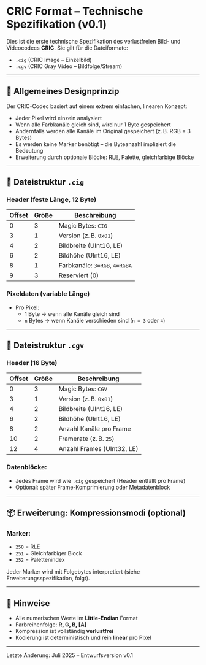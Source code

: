 # CRIC Format – Technische Spezifikation (v0.1)

Dies ist die erste technische Spezifikation des verlustfreien Bild- und Videocodecs **CRIC**. Sie gilt für die Dateiformate:

- `.cig` (CRIC Image – Einzelbild)
- `.cgv` (CRIC Gray Video – Bildfolge/Stream)

---

## 🔧 Allgemeines Designprinzip
Der CRIC-Codec basiert auf einem extrem einfachen, linearen Konzept:
- Jeder Pixel wird einzeln analysiert
- Wenn alle Farbkanäle gleich sind, wird nur 1 Byte gespeichert
- Andernfalls werden alle Kanäle im Original gespeichert (z. B. RGB = 3 Bytes)
- Es werden keine Marker benötigt – die Byteanzahl impliziert die Bedeutung
- Erweiterung durch optionale Blöcke: RLE, Palette, gleichfarbige Blöcke

---

## 📄 Dateistruktur `.cig`

### Header (feste Länge, 12 Byte)
| Offset | Größe | Beschreibung                  |
|--------|-------|-------------------------------|
| 0      | 3     | Magic Bytes: `CIG`            |
| 3      | 1     | Version (z. B. `0x01`)        |
| 4      | 2     | Bildbreite (UInt16, LE)       |
| 6      | 2     | Bildhöhe (UInt16, LE)         |
| 8      | 1     | Farbkanäle: `3=RGB`, `4=RGBA` |
| 9      | 3     | Reserviert (0)                |

### Pixeldaten (variable Länge)
- Pro Pixel:
  - 1 Byte → wenn alle Kanäle gleich sind
  - `n` Bytes → wenn Kanäle verschieden sind (`n = 3` oder `4`)

---

## 📄 Dateistruktur `.cgv`

### Header (16 Byte)
| Offset | Größe | Beschreibung                  |
|--------|-------|-------------------------------|
| 0      | 3     | Magic Bytes: `CGV`            |
| 3      | 1     | Version (z. B. `0x01`)        |
| 4      | 2     | Bildbreite (UInt16, LE)       |
| 6      | 2     | Bildhöhe (UInt16, LE)         |
| 8      | 2     | Anzahl Kanäle pro Frame       |
| 10     | 2     | Framerate (z. B. `25`)        |
| 12     | 4     | Anzahl Frames (UInt32, LE)    |

### Datenblöcke:
- Jedes Frame wird wie `.cig` gespeichert (Header entfällt pro Frame)
- Optional: später Frame-Komprimierung oder Metadatenblock

---

## 📦 Erweiterung: Kompressionsmodi (optional)

### Marker:
- `250` = RLE
- `251` = Gleichfarbiger Block
- `252` = Palettenindex

Jeder Marker wird mit Folgebytes interpretiert (siehe Erweiterungsspezifikation, folgt).

---

## 📝 Hinweise
- Alle numerischen Werte im **Little-Endian** Format
- Farbreihenfolge: **R, G, B, [A]**
- Kompression ist vollständig **verlustfrei**
- Kodierung ist deterministisch und rein **linear** pro Pixel

---

Letzte Änderung: Juli 2025 – Entwurfsversion v0.1

